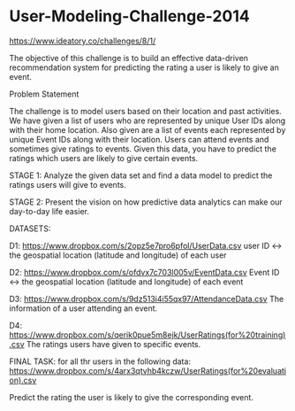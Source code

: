 User-Modeling-Challenge-2014
============================

https://www.ideatory.co/challenges/8/1/


The objective of this challenge is to build an effective data-driven recommendation system for predicting the rating a user is likely to give an event.


Problem Statement

The challenge is to model users based on their location and past activities. We have given a list of users who are represented by unique User IDs along with their home location. Also given are a list of events each represented by unique Event IDs along with their location. Users can attend events and sometimes give ratings to events. Given this data, you have to predict the ratings which users are likely to give certain events.

STAGE 1:
Analyze the given data set and find a data model to predict the ratings users will give to events.

STAGE 2:
Present the vision on how predictive data analytics can make our day-to-day life easier.


DATASETS:

D1: https://www.dropbox.com/s/2opz5e7pro6pfol/UserData.csv
user ID <-> the geospatial location (latitude and longitude) of each user 


D2: https://www.dropbox.com/s/ofdvx7c703l005v/EventData.csv
Event ID <-> the geospatial location (latitude and longitude) of each event

D3: https://www.dropbox.com/s/9dz513i4i55qx97/AttendanceData.csv
The information of a user attending an event.

D4: https://www.dropbox.com/s/qerik0pue5m8ejk/UserRatings(for%20training).csv
The ratings users have given to specific events.


FINAL TASK:
for all thr users in the following data:
https://www.dropbox.com/s/4arx3qtvhb4kczw/UserRatings(for%20evaluation).csv

Predict the rating the user is likely to give the corresponding event.



